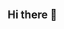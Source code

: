 ## Hi there 👋

<!--
**beyzzzaaa/beyzzzaaa** is a ✨ _special_ ✨ repository because its `README.md` (this file) appears on your GitHub profile.

Here are some ideas to get you started:

- 🔭 I’m currently working on ... coding
- 🌱 I’m currently learning ... algorithm
- 👯 I’m looking to collaborate on ...
- 🤔 I’m looking for help with ...
- 💬 Ask me about ...
- 📫 How to reach me: ... whatsapp
- 😄 Pronouns: ...
- ⚡ Fun fact: ...
-->
